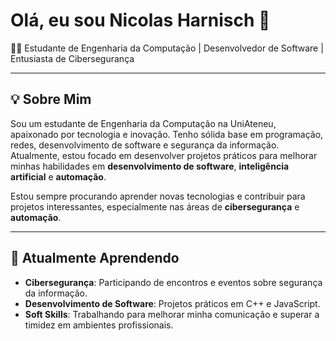 # Olá, eu sou Nicolas Harnisch 👋

👨‍💻 Estudante de Engenharia da Computação | Desenvolvedor de Software | Entusiasta de Cibersegurança

---

## 💡 Sobre Mim
Sou um estudante de Engenharia da Computação na UniAteneu, apaixonado por tecnologia e inovação. Tenho sólida base em programação, redes, desenvolvimento de software e segurança da informação. Atualmente, estou focado em desenvolver projetos práticos para melhorar minhas habilidades em **desenvolvimento de software**, **inteligência artificial** e **automação**.

Estou sempre procurando aprender novas tecnologias e contribuir para projetos interessantes, especialmente nas áreas de **cibersegurança** e **automação**.

---
## 🌱 Atualmente Aprendendo
- **Cibersegurança**: Participando de encontros e eventos sobre segurança da informação.
- **Desenvolvimento de Software**: Projetos práticos em C++ e JavaScript.
- **Soft Skills**: Trabalhando para melhorar minha comunicação e superar a timidez em ambientes profissionais.
